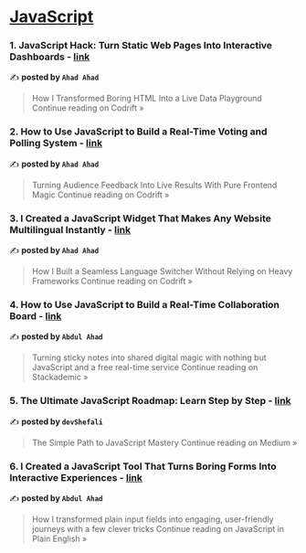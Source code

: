 
<h1><a href=https://medium.com/tag/javascript-development/recommended target="_blank" rel="noopener noreferrer">JavaScript</a></h1>
<h3>1. JavaScript Hack: Turn Static Web Pages Into Interactive Dashboards - <a href="https://medium.com/codrift/javascript-hack-turn-static-web-pages-into-interactive-dashboards-1ebe35268596?source=rss------javascript_development-5" target="_blank" rel="noopener noreferrer">link</a></h3>

✍️ **posted by `Ahad Ahad`**

<blockquote>How I Transformed Boring HTML Into a Live Data Playground
Continue reading on Codrift »</blockquote>

<h3>2. How to Use JavaScript to Build a Real-Time Voting and Polling System - <a href="https://medium.com/codrift/how-to-use-javascript-to-build-a-real-time-voting-and-polling-system-a8456ab0bed3?source=rss------javascript_development-5" target="_blank" rel="noopener noreferrer">link</a></h3>

✍️ **posted by `Ahad Ahad`**

<blockquote>Turning Audience Feedback Into Live Results With Pure Frontend Magic
Continue reading on Codrift »</blockquote>

<h3>3. I Created a JavaScript Widget That Makes Any Website Multilingual Instantly - <a href="https://medium.com/codrift/i-created-a-javascript-widget-that-makes-any-website-multilingual-instantly-967a6560b872?source=rss------javascript_development-5" target="_blank" rel="noopener noreferrer">link</a></h3>

✍️ **posted by `Ahad Ahad`**

<blockquote>How I Built a Seamless Language Switcher Without Relying on Heavy Frameworks
Continue reading on Codrift »</blockquote>

<h3>4. How to Use JavaScript to Build a Real-Time Collaboration Board - <a href="https://blog.stackademic.com/how-to-use-javascript-to-build-a-real-time-collaboration-board-ebdde3e75db9?source=rss------javascript_development-5" target="_blank" rel="noopener noreferrer">link</a></h3>

✍️ **posted by `Abdul Ahad`**

<blockquote>Turning sticky notes into shared digital magic with nothing but JavaScript and a free real-time service
Continue reading on Stackademic »</blockquote>

<h3>5. The Ultimate JavaScript Roadmap: Learn Step by Step - <a href="https://medium.com/@dev.shefali7/the-ultimate-javascript-roadmap-learn-step-by-step-d8ab93fdc43a?source=rss------javascript_development-5" target="_blank" rel="noopener noreferrer">link</a></h3>

✍️ **posted by `devShefali`**

<blockquote>The Simple Path to JavaScript Mastery
Continue reading on Medium »</blockquote>

<h3>6. I Created a JavaScript Tool That Turns Boring Forms Into Interactive Experiences - <a href="https://javascript.plainenglish.io/i-created-a-javascript-tool-that-turns-boring-forms-into-interactive-experiences-6588b7d60001?source=rss------javascript_development-5" target="_blank" rel="noopener noreferrer">link</a></h3>

✍️ **posted by `Abdul Ahad`**

<blockquote>How I transformed plain input fields into engaging, user-friendly journeys with a few clever tricks
Continue reading on JavaScript in Plain English »</blockquote>

